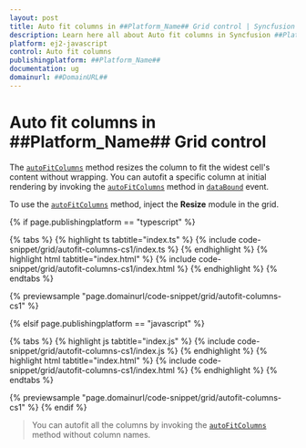 ```yaml
---
layout: post
title: Auto fit columns in ##Platform_Name## Grid control | Syncfusion
description: Learn here all about Auto fit columns in Syncfusion ##Platform_Name## Grid control of Syncfusion Essential JS 2 and more.
platform: ej2-javascript
control: Auto fit columns 
publishingplatform: ##Platform_Name##
documentation: ug
domainurl: ##DomainURL##
---
```


# Auto fit columns in ##Platform_Name## Grid control

The [`autoFitColumns`](../../api/grid/#autofitcolumns) method resizes the column to fit the widest cell's content without wrapping. You can autofit a specific column at initial rendering by invoking the [`autoFitColumns`](../../api/grid/#autofitcolumns) method in [`dataBound`](../../api/grid/#dataBound) event.

To use the [`autoFitColumns`](../../api/grid/#autofitcolumns) method, inject the **Resize** module in the grid.

{% if page.publishingplatform == "typescript" %}

 {% tabs %}
{% highlight ts tabtitle="index.ts" %}
{% include code-snippet/grid/autofit-columns-cs1/index.ts %}
{% endhighlight %}
{% highlight html tabtitle="index.html" %}
{% include code-snippet/grid/autofit-columns-cs1/index.html %}
{% endhighlight %}
{% endtabs %}
        
{% previewsample "page.domainurl/code-snippet/grid/autofit-columns-cs1" %}

{% elsif page.publishingplatform == "javascript" %}

{% tabs %}
{% highlight js tabtitle="index.js" %}
{% include code-snippet/grid/autofit-columns-cs1/index.js %}
{% endhighlight %}
{% highlight html tabtitle="index.html" %}
{% include code-snippet/grid/autofit-columns-cs1/index.html %}
{% endhighlight %}
{% endtabs %}

{% previewsample "page.domainurl/code-snippet/grid/autofit-columns-cs1" %}
{% endif %}

> You can autofit all the columns by invoking the [`autoFitColumns`](../../api/grid/#autofitcolumns) method without column names.